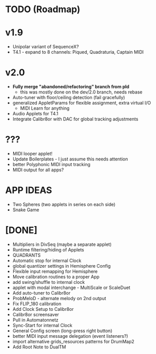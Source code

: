 TODO (Roadmap)
===

# v1.9
* Unipolar variant of SequenceX?
* T4.1 - expand to 8 channels: Piqued, Quadraturia, Captain MIDI

# v2.0
* **Fully merge "abandoned/refactoring" branch from pld**
  - this was mostly done on the dev/2.0 branch, needs rebase
* Auto-tuner with floor/ceiling detection (fail gracefully)
* generalized AppletParams for flexible assignment, extra virtual I/O
  - MIDI Learn for anything
* Audio Applets for T4.1
* Integrate Calibr8or with DAC for global tracking adjustments

# ???
* MIDI looper applet!
* Update Boilerplates - I just assume this needs attention
* better Polyphonic MIDI input tracking
* MIDI output for all apps?

# APP IDEAS
* Two Spheres (two applets in series on each side)
* Snake Game

# [DONE]
* Multipliers in DivSeq (maybe a separate applet)
* Runtime filtering/hiding of Applets
* QUADRANTS
* Automatic stop for internal Clock
* global quantizer settings in Hemisphere Config
* Flexible input remapping for Hemisphere
* Move calibration routines to a proper App
* add swing/shuffle to internal clock
* applet with modal interchange - MultiScale or ScaleDuet
* Add auto-tuner to Calibr8or
* ProbMeloD - alternate melody on 2nd output
* Fix FLIP_180 calibration
* Add Clock Setup to Calibr8or
* Calibr8or screensaver
* Pull in Automatonnetz
* Sync-Start for internal Clock
* General Config screen (long-press right button)
* better MIDI input message delegation (event listeners?)
* import alternative grids_resources patterns for DrumMap2
* Add Root Note to DualTM
